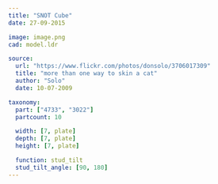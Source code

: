 ```yaml
---
title: "SNOT Cube"
date: 27-09-2015

image: image.png
cad: model.ldr

source:
  url: "https://www.flickr.com/photos/donsolo/3706017309"
  title: "more than one way to skin a cat"
  author: "Solo"
  date: 10-07-2009

taxonomy:
  part: ["4733", "3022"]
  partcount: 10

  width: [7, plate]
  depth: [7, plate]
  height: [7, plate]

  function: stud_tilt
  stud_tilt_angle: [90, 180]
---
```

